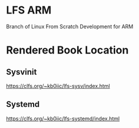 # LFS ARM
Branch of Linux From Scratch Development for ARM

# Rendered Book Location

## Sysvinit
https://clfs.org/~kb0iic/lfs-sysv/index.html<br>

## Systemd
https://clfs.org/~kb0iic/lfs-systemd/index.html<br>
